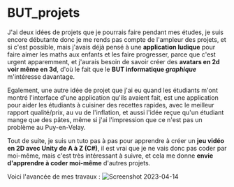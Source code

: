 # BUT_projets
J'ai deux idées de projets que je pourrais faire pendant mes études, je suis encore débutante donc je me rends pas compte de l'ampleur des projets, et si c'est possible, mais j'avais déjà pensé à une **application ludique** pour faire aimer les maths aux enfants et les faire progresser, parce que c'est urgent apparemment, et j'aurais besoin de savoir créer des **avatars en 2d voir même en 3d**, d'où le fait que le **BUT informatique *graphique*** m'intéresse davantage.

Egalement, une autre idée de projet que j'ai eu quand les étudiants m'ont montré l'interface d'une application qu'ils avaient fait, est une application pour aider les étudiants à cuisiner des recettes rapides, avec le meilleur rapport qualité/prix, au vu de l'inflation, et aussi l'idée reçue qu'un étudiant mange que des pâtes, même si j'ai l'impression que ce n'est pas un problème au Puy-en-Velay.

Tout de suite, je suis un tuto pas à pas pour apprendre à créer un **jeu vidéo en 2D avec Unity de A à Z (C#)**, il est vrai que je ne vais donc pas coder par moi-même, mais c'est très intéressant à suivre, et cela me donne **envie d'apprendre à coder moi-même** d'autres projets.

Voici l'avancée de mes travaux :
![Screenshot 2023-04-14](https://user-images.githubusercontent.com/127013475/232117856-4e781869-7caa-4d81-8bc3-b85589d2a514.png)
